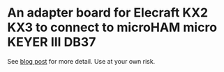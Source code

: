 
# An adapter board for Elecraft KX2 KX3 to connect to microHAM micro KEYER III DB37

See [blog post](https://holdmybeer.io/2023/02/28/micro-keyer-iii-elecraft-kx2-kx3-making-an-adapter-board/) for more detail. Use at your own risk.
